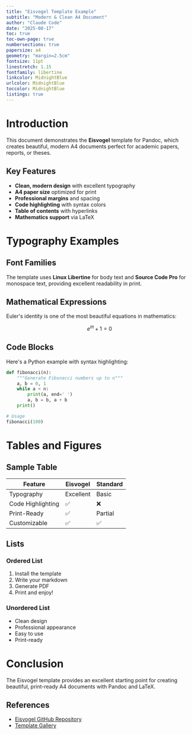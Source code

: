 ```yaml
---
title: "Eisvogel Template Example"
subtitle: "Modern & Clean A4 Document"
author: "Claude Code"
date: "2025-08-17"
toc: true
toc-own-page: true
numbersections: true
papersize: a4
geometry: "margin=2.5cm"
fontsize: 11pt
linestretch: 1.15
fontfamily: libertine
linkcolor: MidnightBlue
urlcolor: MidnightBlue
toccolor: MidnightBlue
listings: true
---
```


# Introduction

This document demonstrates the **Eisvogel** template for Pandoc, which creates beautiful, modern A4 documents perfect for academic papers, reports, or theses.

## Key Features

- **Clean, modern design** with excellent typography
- **A4 paper size** optimized for print
- **Professional margins** and spacing
- **Code highlighting** with syntax colors
- **Table of contents** with hyperlinks
- **Mathematics support** via LaTeX

# Typography Examples

## Font Families

The template uses **Linux Libertine** for body text and **Source Code Pro** for monospace text, providing excellent readability in print.

## Mathematical Expressions

Euler's identity is one of the most beautiful equations in mathematics:

$$e^{i\pi} + 1 = 0$$

## Code Blocks

Here's a Python example with syntax highlighting:

```python
def fibonacci(n):
    """Generate Fibonacci numbers up to n"""
    a, b = 0, 1
    while a < n:
        print(a, end=' ')
        a, b = b, a + b
    print()

# Usage
fibonacci(100)
```

# Tables and Figures

## Sample Table

| Feature | Eisvogel | Standard |
|---------|----------|----------|
| Typography | Excellent | Basic |
| Code Highlighting | ✅ | ❌ |
| Print-Ready | ✅ | Partial |
| Customizable | ✅ | ✅ |

## Lists

### Ordered List

1. Install the template
2. Write your markdown
3. Generate PDF
4. Print and enjoy!

### Unordered List

- Clean design
- Professional appearance
- Easy to use
- Print-ready

# Conclusion

The Eisvogel template provides an excellent starting point for creating beautiful, print-ready A4 documents with Pandoc and LaTeX.

## References

- [Eisvogel GitHub Repository](https://github.com/Wandmalfarbe/pandoc-latex-template)
- [Template Gallery](https://pandoc-templates.org/template/eisvogel/)